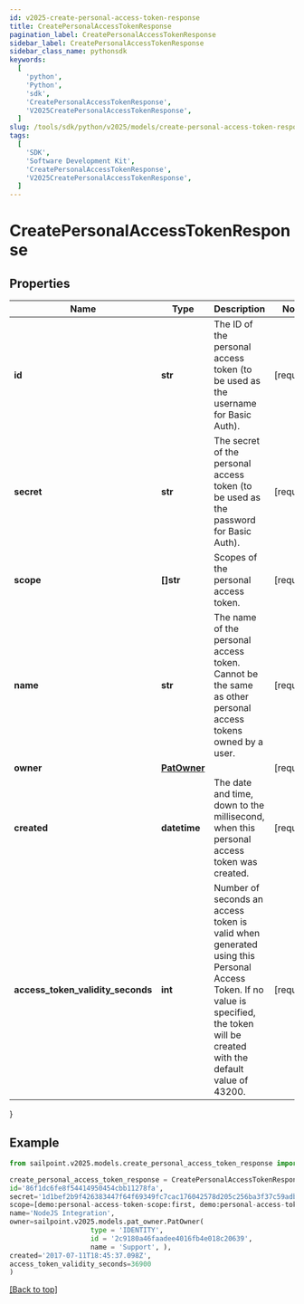 ```yaml
---
id: v2025-create-personal-access-token-response
title: CreatePersonalAccessTokenResponse
pagination_label: CreatePersonalAccessTokenResponse
sidebar_label: CreatePersonalAccessTokenResponse
sidebar_class_name: pythonsdk
keywords:
  [
    'python',
    'Python',
    'sdk',
    'CreatePersonalAccessTokenResponse',
    'V2025CreatePersonalAccessTokenResponse',
  ]
slug: /tools/sdk/python/v2025/models/create-personal-access-token-response
tags:
  [
    'SDK',
    'Software Development Kit',
    'CreatePersonalAccessTokenResponse',
    'V2025CreatePersonalAccessTokenResponse',
  ]
---
```


# CreatePersonalAccessTokenResponse

## Properties

| Name | Type | Description | Notes |
| --- | --- | --- | --- |
| **id** | **str** | The ID of the personal access token (to be used as the username for Basic Auth). | [required] |
| **secret** | **str** | The secret of the personal access token (to be used as the password for Basic Auth). | [required] |
| **scope** | **[]str** | Scopes of the personal access token. | [required] |
| **name** | **str** | The name of the personal access token. Cannot be the same as other personal access tokens owned by a user. | [required] |
| **owner** | [**PatOwner**](pat-owner) |  | [required] |
| **created** | **datetime** | The date and time, down to the millisecond, when this personal access token was created. | [required] |
| **access_token_validity_seconds** | **int** | Number of seconds an access token is valid when generated using this Personal Access Token. If no value is specified, the token will be created with the default value of 43200. | [required] |

}

## Example

```python
from sailpoint.v2025.models.create_personal_access_token_response import CreatePersonalAccessTokenResponse

create_personal_access_token_response = CreatePersonalAccessTokenResponse(
id='86f1dc6fe8f54414950454cbb11278fa',
secret='1d1bef2b9f426383447f64f69349fc7cac176042578d205c256ba3f37c59adb9',
scope=[demo:personal-access-token-scope:first, demo:personal-access-token-scope:second],
name='NodeJS Integration',
owner=sailpoint.v2025.models.pat_owner.PatOwner(
                    type = 'IDENTITY',
                    id = '2c9180a46faadee4016fb4e018c20639',
                    name = 'Support', ),
created='2017-07-11T18:45:37.098Z',
access_token_validity_seconds=36900
)

```

[[Back to top]](#)
